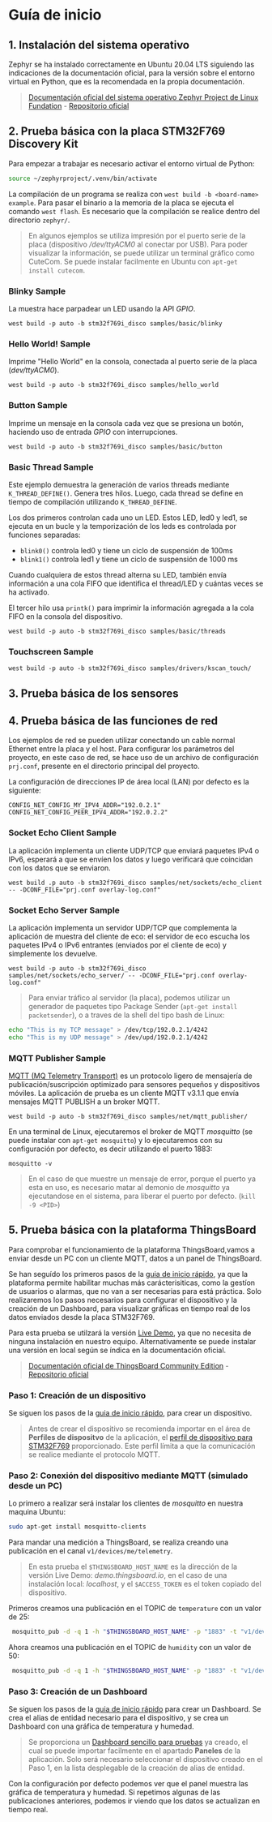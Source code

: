 # Guía de inicio

## 1. Instalación del sistema operativo

Zephyr se ha instalado correctamente en Ubuntu 20.04 LTS siguiendo las indicaciones de la documentación oficial, para la versión sobre el entorno virtual en Python, que es la recomendada en la propia documentación.

> [Documentación oficial del sistema operativo Zephyr Project de Linux Fundation](https://docs.zephyrproject.org/latest/index.html) -
> [Repositorio oficial](https://github.com/zephyrproject-rtos/zephyr)

## 2. Prueba básica con la placa STM32F769 Discovery Kit

Para empezar a trabajar es necesario activar el entorno virtual de Python:

```bash
source ~/zephyrproject/.venv/bin/activate
```

La compilación de un programa se realiza con `west build -b <board-name> example`.
Para pasar el binario a la memoria de la placa se ejecuta el comando `west flash`.
Es necesario que la compilación se realice dentro del directorio `zephyr/`.

> En algunos ejemplos se utiliza impresión por el puerto serie de la placa (dispositivo _/dev/ttyACM0_ al conectar por USB). Para poder visualizar la información, se puede utilizar un terminal gráfico como CuteCom. Se puede instalar facilmente en Ubuntu con `apt-get install cutecom`.

### Blinky Sample

La muestra hace parpadear un LED usando la API _GPIO_.

```
west build -p auto -b stm32f769i_disco samples/basic/blinky
```

### Hello World! Sample

Imprime "Hello World" en la consola, conectada al puerto serie de la placa (_dev/ttyACM0_).

```
west build -p auto -b stm32f769i_disco samples/hello_world
```

### Button Sample

Imprime un mensaje en la consola cada vez que se presiona un botón, haciendo uso de entrada _GPIO_ con interrupciones.

```
west build -p auto -b stm32f769i_disco samples/basic/button
```

### Basic Thread Sample

Este ejemplo demuestra la generación de varios threads mediante `K_THREAD_DEFINE()`. Genera tres hilos. Luego, cada thread se define en tiempo de compilación utilizando `K_THREAD_DEFINE`.

Los dos primeros controlan cada uno un LED. Estos LED, led0 y led1, se ejecuta en un bucle y la temporización de los leds es controlada por funciones separadas:

-   `blink0()` controla led0 y tiene un ciclo de suspensión de 100ms
-   `blink1()` controla led1 y tiene un ciclo de suspensión de 1000 ms

Cuando cualquiera de estos thread alterna su LED, también envía información a una cola FIFO que identifica el thread/LED y cuántas veces se ha activado.

El tercer hilo usa `printk()` para imprimir la información agregada a la cola FIFO en la consola del dispositivo.

```
west build -p auto -b stm32f769i_disco samples/basic/threads
```

### Touchscreen Sample

```
west build -p auto -b stm32f769i_disco samples/drivers/kscan_touch/
```

## 3. Prueba básica de los sensores

## 4. Prueba básica de las funciones de red

Los ejemplos de red se pueden utilizar conectando un cable normal Ethernet entre la placa y el host. Para configurar los parámetros del proyecto, en este caso de red, se hace uso de un archivo de configuración `prj.conf`, presente en el directorio principal del proyecto.

La configuración de direcciones IP de área local (LAN) por defecto es la siguiente:

```
CONFIG_NET_CONFIG_MY_IPV4_ADDR="192.0.2.1"
CONFIG_NET_CONFIG_PEER_IPV4_ADDR="192.0.2.2"
```

### Socket Echo Client Sample

La aplicación implementa un cliente UDP/TCP que enviará paquetes IPv4 o IPv6, esperará a que se envíen los datos y luego verificará que coincidan con los datos que se enviaron.

```
west build .p auto -b stm32f769i_disco samples/net/sockets/echo_client -- -DCONF_FILE="prj.conf overlay-log.conf"
```

### Socket Echo Server Sample

La aplicación implementa un servidor UDP/TCP que complementa la aplicación de muestra del cliente de eco: el servidor de eco escucha los paquetes IPv4 o IPv6 entrantes (enviados por el cliente de eco) y simplemente los devuelve.

```
west build -p auto -b stm32f769i_disco samples/net/sockets/echo_server/ -- -DCONF_FILE="prj.conf overlay-log.conf"
```

> Para enviar tráfico al servidor (la placa), podemos utilizar un generador de paquetes tipo Package Sender (`apt-get install packetsender`), o a traves de la shell del tipo bash de Linux:

```bash
echo "This is my TCP message" > /dev/tcp/192.0.2.1/4242
echo "This is my UDP message" > /dev/upd/192.0.2.1/4242
```

### MQTT Publisher Sample

[MQTT (MQ Telemetry Transport)](https://mqtt.org/) es un protocolo ligero de mensajería de publicación/suscripción optimizado para sensores pequeños y dispositivos móviles.
La aplicación de prueba es un cliente MQTT v3.1.1 que envía mensajes MQTT PUBLISH a un broker MQTT.

```
west build -p auto -b stm32f769i_disco samples/net/mqtt_publisher/
```

En una terminal de Linux, ejecutaremos el broker de MQTT _mosquitto_ (se puede instalar con `apt-get mosquitto`) y lo ejecutaremos con su configuración por defecto, es decir utilizando el puerto 1883:

```
mosquitto -v
```

> En el caso de que muestre un mensaje de error, porque el puerto ya esta en uso, es necesario matar al demonio de _mosquitto_ ya ejecutandose en el sistema, para liberar el puerto por defecto. (`kill -9 <PID>`)

## 5. Prueba básica con la plataforma ThingsBoard

Para comprobar el funcionamiento de la plataforma ThingsBoard,vamos a enviar desde un PC con un cliente MQTT, datos a un panel de ThingsBoard.

Se han seguído los primeros pasos de la [guia de inicio rápido](https://thingsboard.io/docs/getting-started-guides/helloworld/?connectdevice=mqtt-linux), ya que la plataforma permite habilitar muchas más carácterisiticas, como la gestíon de usuarios o alarmas, que no van a ser necesarias para está práctica. Solo realizaremos los pasos necesarios para configurar el dispositivo y la creación de un Dashboard, para visualizar gráficas en tiempo real de los datos enviados desde la placa STM32F769.

Para esta prueba se utilzará la versión [Live Demo](https://demo.thingsboard.io), ya que no necesita de ninguna instalación en nuestro equipo. Alternativamente se puede instalar una versión en local según se índica en la documentación oficial.

> [Documentación oficial de ThingsBoard Community Edition](https://thingsboard.io/docs/) -
> [Repositorio oficial](https://github.com/thingsboard/thingsboard)

### Paso 1: Creación de un dispositivo

Se siguen los pasos de la [guia de inicio rápido](https://thingsboard.io/docs/getting-started-guides/helloworld/?connectdevice=mqtt-linux), para crear un dispositivo.

> Antes de crear el dispositivo se recomienda importar en el área de **Perfiles de dispositvo** de la aplicación, el [perfil de dispositivo para STM32F769](ThingsBoard/stm32f769_profile.json) proporcionado. Este perfil límita a que la comunicación se realice mediante el protocolo MQTT.

### Paso 2: Conexión del dispositivo mediante MQTT (simulado desde un PC)

Lo primero a realizar será instalar los clientes de _mosquitto_ en nuestra maquina Ubuntu:

```bash
sudo apt-get install mosquitto-clients
```

Para mandar una medición a ThingsBoard, se realiza creando una publicación en el canal `v1/devices/me/telemetry`.

> En esta prueba el `$THINGSBOARD_HOST_NAME` es la dirección de la versión Live Demo: _demo.thingsboard.io_, en el caso de una instalación local: _localhost_, y el `$ACCESS_TOKEN` es el token copiado del dispositivo.

Primeros creamos una publicación en el TOPIC de `temperature` con un valor de 25:

```bash
 mosquitto_pub -d -q 1 -h "$THINGSBOARD_HOST_NAME" -p "1883" -t "v1/devices/me/telemetry" -u "$ACCESS_TOKEN " -m {"temperature":25}
```

Ahora creamos una publicación en el TOPIC de `humidity` con un valor de 50:

```bash
 mosquitto_pub -d -q 1 -h "$THINGSBOARD_HOST_NAME" -p "1883" -t "v1/devices/me/telemetry" -u "$ACCESS_TOKEN " -m {"humidity":50}
```

### Paso 3: Creación de un Dashboard

Se siguen los pasos de la [guia de inicio rápido](https://thingsboard.io/docs/getting-started-guides/helloworld/?connectdevice=mqtt-linux) para crear un Dashboard. Se crea el alias de entidad necesario para el dispositivo, y se crea un Dashboard con una gráfica de temperatura y humedad.

> Se proporciona un [Dashboard sencillo para pruebas](ThingsBoard/stm32f769_dashboard.json) ya creado, el cual se puede importar facilmente en el apartado **Paneles** de la aplicación. Solo será necesario seleccionar el dispositivo creado en el Paso 1, en la lista desplegable de la creación de alias de entidad.

Con la configuración por defecto podemos ver que el panel muestra las gráfica de temperatura y humedad. Si repetimos algunas de las publicaciones anteriores, podemos ir viendo que los datos se actualizan en tiempo real.
